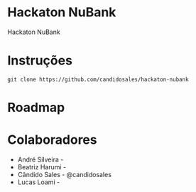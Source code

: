 # Hackaton NuBank
Hackaton NuBank


Instruções
============
```
git clone https://github.com/candidosales/hackaton-nubank
```

Roadmap
========



Colaboradores
=============

* André Silveira - 
* Beatriz Harumi -
* Cândido Sales - @candidosales
* Lucas Loami - 